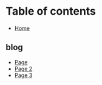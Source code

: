 # Table of contents

* [Home](README.md)

## blog

* [Page](blog/page.md)
* [Page 2](blog/page-2.md)
* [Page 3](blog/page-3.md)
